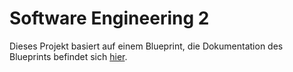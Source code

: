 # Software Engineering 2

Dieses Projekt basiert auf einem Blueprint, die Dokumentation des Blueprints befindet sich [hier](doc/blueprint.md).